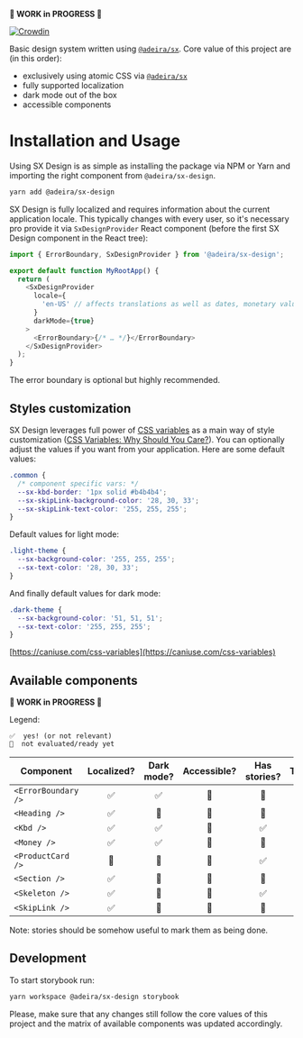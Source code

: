 **🚧 WORK in PROGRESS 🚧**

[![Crowdin](https://badges.crowdin.net/sx-design/localized.svg)](https://crowdin.com/project/sx-design)

Basic design system written using [`@adeira/sx`](https://github.com/adeira/sx). Core value of this project are (in this order):

- exclusively using atomic CSS via [`@adeira/sx`](https://github.com/adeira/sx)
- fully supported localization
- dark mode out of the box
- accessible components

# Installation and Usage

Using SX Design is as simple as installing the package via NPM or Yarn and importing the right component from `@adeira/sx-design`.

```bash
yarn add @adeira/sx-design
```

SX Design is fully localized and requires information about the current application locale. This typically changes with every user, so it's necessary pro provide it via `SxDesignProvider` React component (before the first SX Design component in the React tree):

```js
import { ErrorBoundary, SxDesignProvider } from '@adeira/sx-design';

export default function MyRootApp() {
  return (
    <SxDesignProvider
      locale={
        'en-US' // affects translations as well as dates, monetary values and similar
      }
      darkMode={true}
    >
      <ErrorBoundary>{/* … */}</ErrorBoundary>
    </SxDesignProvider>
  );
}
```

The error boundary is optional but highly recommended.

## Styles customization

SX Design leverages full power of [CSS variables](https://developer.mozilla.org/en-US/docs/Web/CSS/Using_CSS_custom_properties) as a main way of style customization ([CSS Variables: Why Should You Care?](https://developers.google.com/web/updates/2016/02/css-variables-why-should-you-care)). You can optionally adjust the values if you want from your application. Here are some default values:

```css
.common {
  /* component specific vars: */
  --sx-kbd-border: '1px solid #b4b4b4';
  --sx-skipLink-background-color: '28, 30, 33';
  --sx-skipLink-text-color: '255, 255, 255';
}
```

Default values for light mode:

```css
.light-theme {
  --sx-background-color: '255, 255, 255';
  --sx-text-color: '28, 30, 33';
}
```

And finally default values for dark mode:

```css
.dark-theme {
  --sx-background-color: '51, 51, 51';
  --sx-text-color: '255, 255, 255';
}
```

[https://caniuse.com/css-variables](https://caniuse.com/css-variables)

## Available components

**🚧 WORK in PROGRESS 🚧**

Legend:

```text
✅  yes! (or not relevant)
🧐  not evaluated/ready yet
```

| Component           | Localized? | Dark mode? | Accessible? | Has stories? | Tested? |
| ------------------- | :--------: | :--------: | :---------: | :----------: | :-----: |
| `<ErrorBoundary />` |     ✅     |     ✅     |     🧐      |      🧐      |   ✅    |
| `<Heading />`       |     ✅     |     🧐     |     🧐      |      🧐      |   ✅    |
| `<Kbd />`           |     ✅     |     ✅     |     🧐      |      ✅      |   ✅    |
| `<Money />`         |     ✅     |     ✅     |     🧐      |      🧐      |   ✅    |
| `<ProductCard />`   |     🧐     |     🧐     |     🧐      |      ✅      |   🧐    |
| `<Section />`       |     ✅     |     🧐     |     🧐      |      🧐      |   🧐    |
| `<Skeleton />`      |     ✅     |     🧐     |     🧐      |      ✅      |   🧐    |
| `<SkipLink />`      |     ✅     |     🧐     |     🧐      |      🧐      |   🧐    |

Note: stories should be somehow useful to mark them as being done.

## Development

To start storybook run:

```bash
yarn workspace @adeira/sx-design storybook
```

Please, make sure that any changes still follow the core values of this project and the matrix of available components was updated accordingly.
